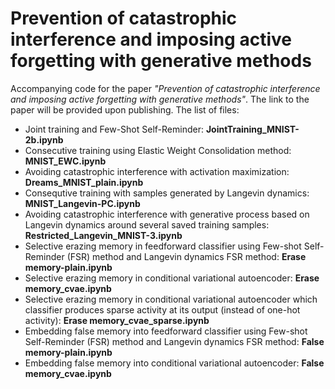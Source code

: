 # Prevention of catastrophic interference and imposing active forgetting with generative methods
Accompanying code for the paper *"Prevention of catastrophic interference and imposing active forgetting with generative methods"*. The link to the paper will be provided upon publishing.
The list of files:
* Joint training and Few-Shot Self-Reminder: **JointTraining_MNIST-2b.ipynb**
* Consecutive training using Elastic Weight Consolidation method: **MNIST_EWC.ipynb**
* Avoiding catastrophic interference with activation maximization: **Dreams_MNIST_plain.ipynb**
* Consequtive training with samples generated by Langevin dynamics: **MNIST_Langevin-PC.ipynb**
* Avoiding catastrophic interference with generative process based on Langevin dynamics around several saved training samples: **Restricted_Langevin_MNIST-3.ipynb**
* Selective erazing memory in feedforward classifier using Few-shot Self-Reminder (FSR) method and Langevin dynamics FSR method: **Erase memory-plain.ipynb**
* Selective erazing memory in conditional variational autoencoder: **Erase memory_cvae.ipynb**
* Selective erazing memory in conditional variational autoencoder which classifier produces sparse activity at its output (instead of one-hot activity): **Erase memory_cvae_sparse.ipynb**
* Embedding false memory into feedforward classifier using Few-shot Self-Reminder (FSR) method and Langevin dynamics FSR method: **False memory-plain.ipynb**
* Embedding false memory into conditional variational autoencoder: **False memory_cvae.ipynb**
